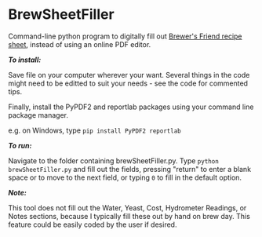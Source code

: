 # BrewSheetFiller
Command-line python program to digitally fill out [Brewer's Friend recipe sheet](https://www.brewersfriend.com/brewday-allgrain/), instead of using an online PDF editor. 

***To install:***

Save file on your computer wherever your want. Several things in the code might need to be editted to suit your needs - see the code for commented tips. 

Finally, install the PyPDF2 and reportlab packages using your command line package manager. 

e.g. on Windows, type ```pip install PyPDF2 reportlab```

***To run:***

Navigate to the folder containing brewSheetFiller.py. Type ```python brewSheetFiller.py``` and fill out the fields, pressing "return" to enter a blank space or to move to the next field, or typing ```0``` to fill in the default option.  

***Note:***

This tool does not fill out the Water, Yeast, Cost, Hydrometer Readings, or Notes sections, because I typically fill these out by hand on brew day. This feature could be easily coded by the user if desired. 
